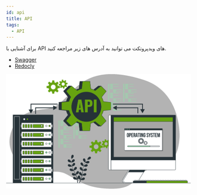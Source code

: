 ```yaml
---
id: api
title: API
tags:
  - API
---
```


برای آشنایی با API های ویدپروتکت می توانید به آدرس های زیر مراجعه کنید.

* [Swagger](https://api.vidprotect.ir/docs)
* [Redocly](https://api.vidprotect.ir/redoc)

![Image](../../static/img/api.svg)
